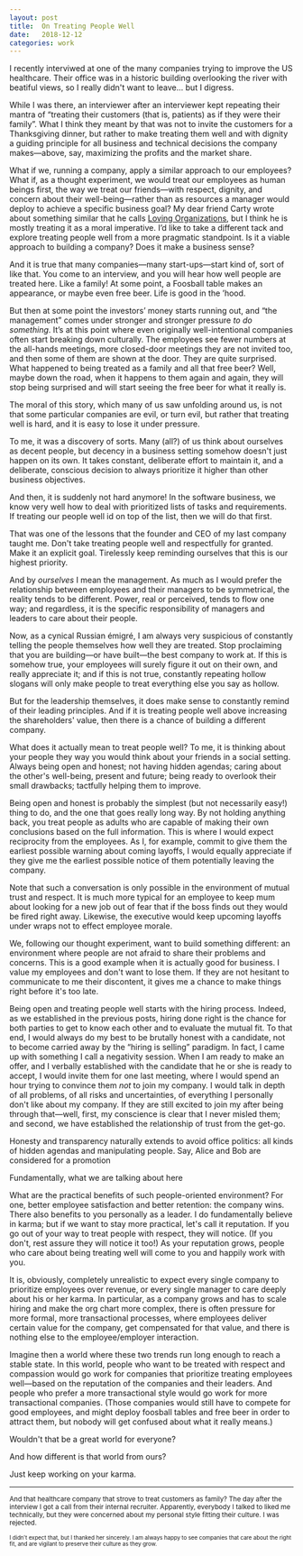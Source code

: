 ```yaml
---
layout: post
title:  On Treating People Well
date:   2018-12-12
categories: work
---
```


I recently interviwed at one of the many companies trying to improve
the US healthcare. Their office was in a historic building overlooking
the river with beatiful views, so I really didn't want to leave... but
I digress.

While I was there, an interviewer after an interviewer kept repeating
their mantra of “treating their customers (that is, patients) as if
they were their family”. What I think they meant by that was not to
invite the customers for a Thanksgiving dinner, but rather to make
treating them well and with dignity a guiding principle for all
business and technical decisions the company makes—above, say,
maximizing the profits and the market share.

What if we, running a company, apply a similar approach to our
employees? What if, as a thought experiment, we would treat our
employees as human beings first, the way we treat our friends—with
respect, dignity, and concern about their well-being—rather than as
resources a manager would deploy to achieve a specific business goal?
My dear friend Carty wrote about something similar that he calls
[Loving
Organizations](https://medium.com/@cartyboston/building-a-loving-organization-f12b4310356c),
but I think he is mostly treating it as a moral imperative. I’d like
to take a different tack and explore treating people well from a more
pragmatic standpoint. Is it a viable approach to building a company?
Does it make a business sense?

And it is true that many companies—many start-ups—start kind of, sort
of like that. You come to an interview, and you will hear how well
people are treated here. Like a family! At some point, a Foosball
table makes an appearance, or maybe even free beer. Life is good in
the ’hood.

But then at some point the investors’ money starts running out, and
“the management” comes under stronger and stronger pressure _to do
something_. It’s at this point where even originally well-intentional
companies often start breaking down culturally. The employees see
fewer numbers at the all-hands meetings, more closed-door meetings
they are not invited too, and then some of them are shown at the
door. They are quite surprised. What happened to being treated as a
family and all that free beer? Well, maybe down the road, when it
happens to them again and again, they will stop being surprised and
will start seeing the free beer for what it really is.

The moral of this story, which many of us saw unfolding around us, is
not that some particular companies are evil, or turn evil, but rather
that treating well is hard, and it is easy to lose it under
pressure.

To me, it was a discovery of sorts. Many (all?) of us think about
ourselves as decent people, but decency in a business setting somehow
doesn't just happen on its own. It takes constant, deliberate effort
to maintain it, and a deliberate, conscious decision to always
prioritize it higher than other business objectives.

And then, it is suddenly not hard anymore! In the software business,
we know very well how to deal with prioritized lists of tasks and
requirements. If treating our people well id on top of the list, then
we will do that first.

That was one of the lessons that the founder and CEO of my last
company taught me. Don't take treating people well and respectfully for
granted. Make it an explicit goal. Tirelessly keep reminding ourselves
that this is our highest priority.

And by _ourselves_ I mean the management. As much as I would prefer
the relationship between employees and their managers to be
symmetrical, the reality tends to be different. Power, real or
perceived, tends to flow one way; and regardless, it is the specific
responsibility of managers and leaders to care about their people.

Now, as a cynical Russian émigré, I am always very suspicious of
constantly telling the people themselves how well they are
treated. Stop proclaiming that you are building—or have built—the best
company to work at. If this is somehow true, your employees will
surely figure it out on their own, and really appreciate it; and if
this is not true, constantly repeating hollow slogans will only make
people to treat everything else you say as hollow.

But for the leadership themselves, it does make sense to constantly
remind of their leading principles. And if it is treating people well
above increasing the shareholders' value, then there is a chance of
building a different company.

What does it actually mean to treat people well? To me, it is thinking
about your people they way you would think about your friends in a
social setting. Always being open and honest; not having hidden
agendas; caring about the other's well-being, present and future;
being ready to overlook their small drawbacks; tactfully helping them
to improve.

Being open and honest is probably the simplest (but not necessarily
easy!) thing to do, and the one that goes really long way. By not
holding anything back, you treat people as adults who are capable of
making their own conclusions based on the full information. This is
where I would expect reciprocity from the employees. As I, for
example, commit to give them the earliest possible warning about
coming layoffs, I would equally appreciate if they give me the
earliest possible notice of them potentially leaving the company.

Note that such a conversation is only possible in the environment of
mutual trust and respect. It is much more typical for an employee to
keep mum about looking for a new job out of fear that if the boss
finds out they would be fired right away. Likewise, the executive
would keep upcoming layoffs under wraps not to effect employee morale.

We, following our thought experiment, want to build something
different: an environment where people are not afraid to share their
problems and concerns. This is a good example when it is actually
good for business. I value my employees and don't want to lose
them. If they are not hesitant to communicate to me their discontent,
it gives me a chance to make things right before it's too late.

Being open and treating people well starts with the hiring
process. Indeed, as we established in the previous posts, hiring done
right is the chance for both parties to get to know each other and to
evaluate the mutual fit. To that end, I would always do my best to be
brutally honest with a candidate, not to become carried away by the
“hiring is selling” paradigm. In fact, I came up with something I call
a negativity session. When I am ready to make an offer, and I verbally
established with the candidate that he or she is ready to accept, I
would invite them for one last meeting, where I would spend an hour
trying to convince them _not_ to join my company. I would talk in
depth of all problems, of all risks and uncertainties, of everything I
personally don't like about my company. If they are still excited to
join my after being through that—well, first, my conscience is clear
that I never misled them; and second, we have established the
relationship of trust from the get-go.

Honesty and transparency naturally extends to avoid office politics:
all kinds of hidden agendas and manipulating people. Say, Alice and
Bob are considered for a promotion


Fundamentally, what we are talking about here

What are the practical benefits of such people-oriented environment?
For one, better employee satisfaction and better retention: the
company wins. There also benefits to you personally as a leader. I do
fundamentally believe in karma; but if we want to stay more practical,
let's call it reputation. If you go out of your way to treat people
with respect, they will notice. (If you don't, rest assure they will
notice it too!) As your reputation grows, people who care about being
treating well will come to you and happily work with you.

It is, obviously, completely unrealistic to expect every single
company to prioritize employees over revenue, or every single manager
to care deeply about his or her karma. In particular, as a company
grows and has to scale hiring and make the org chart more complex,
there is often pressure for more formal, more transactional processes,
where employees deliver certain value for the company, get compensated
for that value, and there is nothing else to the employee/employer interaction.

Imagine then a world where these two trends run long enough to reach a
stable state. In this world, people who want to be treated with
respect and compassion would go work for companies that prioritize
treating employees well—based on the reputation of the companies and
their leaders. And people who prefer a more transactional style would
go work for more transactional companies. (Those companies would still
have to compete for good employees, and might deploy foosball tables
and free beer in order to attract them, but nobody will get confused
about what it really means.)

Wouldn't that be a great world for everyone?

And how different is that world from ours?

Just keep working on your karma.

---

<small>And that healthcare company that strove to treat customers as
family? The day after the interview I got a call from their internal
recruiter. Apparently, everybody I talked to liked me technically, but
they were concerned about my personal style fitting their culture. I
was rejected.

<small>I didn't expect that, but I thanked her sincerely. I am always
happy to see companies that care about the right fit, and are vigilant
to preserve their culture as they grow.</small>
